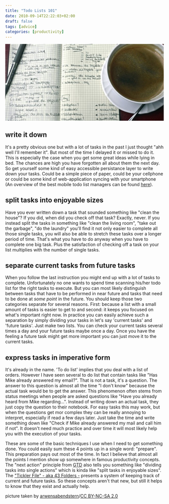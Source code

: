 ```yaml
---
title: "Todo Lists 101"
date: 2010-09-14T22:22:03+02:00
draft: false
tags: [advice]
categories: [productivity]
---
```


![ToDo Lists](cover.jpg)

## write it down
It's a pretty obvious one but with a lot of tasks in the past I just thought "ahh well I'll remember it". But most of the time I delayed it or missed to do it. This is especially the case when you get some great ideas while lying in bed. The chances are high you have forgotten all about them the next day. So get yourself some kind of easy accessible persistance layer to write down your tasks. Could be a simple piece of paper, could be your cellphone or could be some kind of web-application syncing with your smartphone (An overview of the best mobile todo list managers can be found [here](http://lifehacker.com/5630230/five-best-mobile-to+do-list-managers)).

## split tasks into enjoyable sizes

Have you ever written down a task that sounded something like "clean the house"? If you did, when did you check off that task? Exactly, never. If you instead split the tasks in something like "clean the living room", "take out the garbage", "do the laundry" you'll find it not only easier to complete all those single tasks, you will also be able to stretch these tasks over a longer period of time. That's what you have to do anyway when you have to complete one big task. Plus the satisfaction of checking off a task on your list multiplies with the number of single tasks.

## separate current tasks from future tasks

When you follow the last instruction you might end up with a lot of tasks to complete. Unfortunately no one wants to spend time scanning his/her todo list for the right tasks to execute. But you can most likely distinguish between tasks that have to be performed in near future and tasks that need to be done at *some point* in the future. You should keep those two categories separate for several reasons. First: because a list with a small amount of tasks is easier to get to and second: it keeps you focused on what's important right now.
In practice you can easily achieve such a separation by simply dividing your tasks in let's say 'current tasks' and 'future tasks'. Just make two lists. You can check your current tasks several times a day and your future tasks maybe once a day. Once you have the feeling a future task might get more important you can just move it to the current tasks.

## express tasks in imperative form

It's already in the name. 'To do list' implies that you deal with a list of orders. However I have seen several to do list that contain tasks like "Has Mike already answered my email?". That is not a task, it's a question. The answer to this question is almost all the time "I don't know" because the actual task would be to get the answer. This phenomenon often stems from status meetings when people are asked questions like "Have you already heard from Mike regarding...". Instead of writing down an actual task, they just copy the question to their notebook. For easy tasks this may work, but when the questions get mor complex they can be really annoying to interpret, especially if read a few days later. Just take the time and write something down like "Check if Mike already answered my mail and call him if not". It doesn't need much practice and over time it will most likely help you with the execution of your tasks.

These are some of the basic techniques I use when I need to get something done. You could easily sum these 4 points up in a single word: "prepare". This preparation pays out most of the time. In fact I believe that almost all the points I mention show up somewhere in famous productivity concepts. The "next action" principle from [GTD](http://de.wikipedia.org/wiki/Getting_Things_Done) also tells you something like "dividing tasks into single actions" which is kinda like "split tasks in enjoyable sizes". The ["Tickler File" - aka 43 Folders -](http://wiki.43folders.com/index.php/Tickler_file) presents a system of keeping track of current and future tasks. So these concepts aren't that new, but still it helps to know that they exist and actually help.

picture taken by [arwensabendstern](http://www.flickr.com/photos/arwensabendstern/2608086358/)/[CC BY-NC-SA 2.0](http://creativecommons.org/licenses/by-nc-sa/2.0/deed.en)

